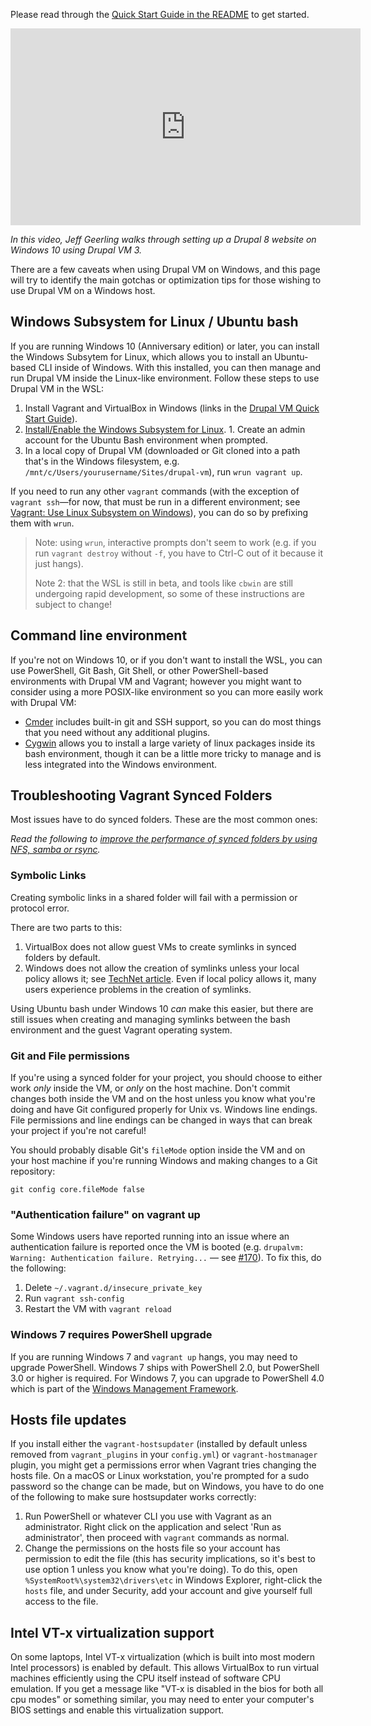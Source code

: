 Please read through the [Quick Start Guide in the README](https://github.com/geerlingguy/drupal-vm#quick-start-guide) to get started.

<iframe width="560" height="315" src="https://www.youtube.com/embed/mNio_aXMLos" frameborder="0" allowfullscreen></iframe>

_In this video, Jeff Geerling walks through setting up a Drupal 8 website on Windows 10 using Drupal VM 3._

There are a few caveats when using Drupal VM on Windows, and this page will try to identify the main gotchas or optimization tips for those wishing to use Drupal VM on a Windows host.

## Windows Subsystem for Linux / Ubuntu bash

If you are running Windows 10 (Anniversary edition) or later, you can install the Windows Subsytem for Linux, which allows you to install an Ubuntu-based CLI inside of Windows. With this installed, you can then manage and run Drupal VM inside the Linux-like environment. Follow these steps to use Drupal VM in the WSL:

  1. Install Vagrant and VirtualBox in Windows (links in the [Drupal VM Quick Start Guide](https://github.com/geerlingguy/drupal-vm#quick-start-guide)).
  2. [Install/Enable the Windows Subsystem for Linux](https://msdn.microsoft.com/en-us/commandline/wsl/install_guide).
    1. Create an admin account for the Ubuntu Bash environment when prompted.
  3. In a local copy of Drupal VM (downloaded or Git cloned into a path that's in the Windows filesystem, e.g. `/mnt/c/Users/yourusername/Sites/drupal-vm`), run `wrun vagrant up`.

If you need to run any other `vagrant` commands (with the exception of `vagrant ssh`—for now, that must be run in a different environment; see [Vagrant: Use Linux Subsystem on Windows](https://github.com/mitchellh/vagrant/issues/7731)), you can do so by prefixing them with `wrun`.

> Note: using `wrun`, interactive prompts don't seem to work (e.g. if you run `vagrant destroy` without `-f`, you have to Ctrl-C out of it because it just hangs).
>
> Note 2: that the WSL is still in beta, and tools like `cbwin` are still undergoing rapid development, so some of these instructions are subject to change!

## Command line environment

If you're not on Windows 10, or if you don't want to install the WSL, you can use PowerShell, Git Bash, Git Shell, or other PowerShell-based environments with Drupal VM and Vagrant; however you might want to consider using a more POSIX-like environment so you can more easily work with Drupal VM:

  - [Cmder](http://cmder.net/) includes built-in git and SSH support, so you can do most things that you need without any additional plugins.
  - [Cygwin](https://www.cygwin.com/) allows you to install a large variety of linux packages inside its bash environment, though it can be a little more tricky to manage and is less integrated into the Windows environment.

## Troubleshooting Vagrant Synced Folders

Most issues have to do synced folders. These are the most common ones:

_Read the following to [improve the performance of synced folders by using NFS, samba or rsync](../other/performance.md#improving-performance-on-windows)._

### Symbolic Links

Creating symbolic links in a shared folder will fail with a permission or protocol error.

There are two parts to this:

  1. VirtualBox does not allow guest VMs to create symlinks in synced folders by default.
  2. Windows does not allow the creation of symlinks unless your local policy allows it; see [TechNet article](https://technet.microsoft.com/en-us/library/dn221947%28v=ws.10%29.aspx). Even if local policy allows it, many users experience problems in the creation of symlinks.

Using Ubuntu bash under Windows 10 _can_ make this easier, but there are still issues when creating and managing symlinks between the bash environment and the guest Vagrant operating system.

### Git and File permissions

If you're using a synced folder for your project, you should choose to either work _only_ inside the VM, or _only_ on the host machine. Don't commit changes both inside the VM and on the host unless you know what you're doing and have Git configured properly for Unix vs. Windows line endings. File permissions and line endings can be changed in ways that can break your project if you're not careful!

You should probably disable Git's `fileMode` option inside the VM and on your host machine if you're running Windows and making changes to a Git repository:

    git config core.fileMode false

### "Authentication failure" on vagrant up

Some Windows users have reported running into an issue where an authentication failure is reported once the VM is booted (e.g. `drupalvm: Warning: Authentication failure. Retrying...` — see [#170](https://github.com/geerlingguy/drupal-vm/issues/170)). To fix this, do the following:

  1. Delete `~/.vagrant.d/insecure_private_key`
  2. Run `vagrant ssh-config`
  3. Restart the VM with `vagrant reload`

### Windows 7 requires PowerShell upgrade

If you are running Windows 7 and `vagrant up` hangs, you may need to upgrade PowerShell. Windows 7 ships with PowerShell 2.0, but PowerShell 3.0 or higher is required. For Windows 7, you can upgrade to PowerShell 4.0 which is part of the [Windows Management Framework](http://www.microsoft.com/en-us/download/details.aspx?id=40855).

## Hosts file updates

If you install either the `vagrant-hostsupdater` (installed by default unless removed from `vagrant_plugins` in your `config.yml`) or `vagrant-hostmanager` plugin, you might get a permissions error when Vagrant tries changing the hosts file. On a macOS or Linux workstation, you're prompted for a sudo password so the change can be made, but on Windows, you have to do one of the following to make sure hostsupdater works correctly:

  1. Run PowerShell or whatever CLI you use with Vagrant as an administrator. Right click on the application and select 'Run as administrator', then proceed with `vagrant` commands as normal.
  2. Change the permissions on the hosts file so your account has permission to edit the file (this has security implications, so it's best to use option 1 unless you know what you're doing). To do this, open `%SystemRoot%\system32\drivers\etc` in Windows Explorer, right-click the `hosts` file, and under Security, add your account and give yourself full access to the file.

## Intel VT-x virtualization support

On some laptops, Intel VT-x virtualization (which is built into most modern Intel processors) is enabled by default. This allows VirtualBox to run virtual machines efficiently using the CPU itself instead of software CPU emulation. If you get a message like "VT-x is disabled in the bios for both all cpu modes" or something similar, you may need to enter your computer's BIOS settings and enable this virtualization support.
